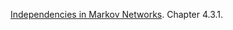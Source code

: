 [Independencies in Markov Networks](probabilistic_graphical_models/2.4.4-Repn-Ind-MNs.pdf). Chapter 4.3.1.
